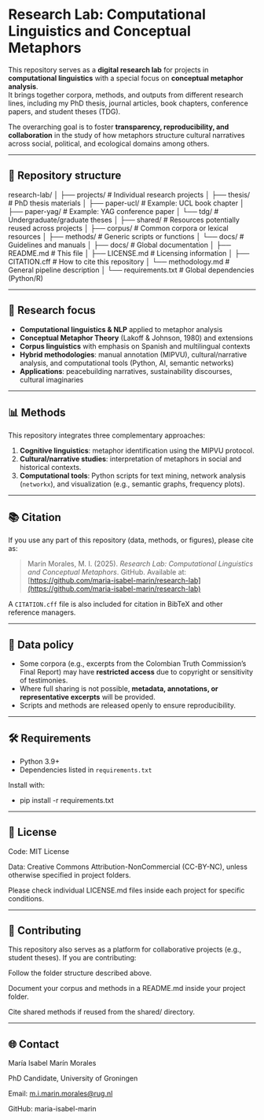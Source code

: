 # Research Lab: Computational Linguistics and Conceptual Metaphors  

This repository serves as a **digital research lab** for projects in **computational linguistics** with a special focus on **conceptual metaphor analysis**.  
It brings together corpora, methods, and outputs from different research lines, including my PhD thesis, journal articles, book chapters, conference papers, and student theses (TDG).  

The overarching goal is to foster **transparency, reproducibility, and collaboration** in the study of how metaphors structure cultural narratives across social, political, and ecological domains among others.  

---

## 📂 Repository structure  

research-lab/
│
├── projects/ # Individual research projects
│ ├── thesis/ # PhD thesis materials
│ ├── paper-ucl/ # Example: UCL book chapter
│ ├── paper-yag/ # Example: YAG conference paper
│ └── tdg/ # Undergraduate/graduate theses
│
├── shared/ # Resources potentially reused across projects
│ ├── corpus/ # Common corpora or lexical resources
│ ├── methods/ # Generic scripts or functions
│ └── docs/ # Guidelines and manuals
│
├── docs/ # Global documentation
│ ├── README.md # This file
│ ├── LICENSE.md # Licensing information
│ ├── CITATION.cff # How to cite this repository
│ └── methodology.md # General pipeline description
│
└── requirements.txt # Global dependencies (Python/R)


---

## 🔬 Research focus  

- **Computational linguistics & NLP** applied to metaphor analysis  
- **Conceptual Metaphor Theory** (Lakoff & Johnson, 1980) and extensions  
- **Corpus linguistics** with emphasis on Spanish and multilingual contexts  
- **Hybrid methodologies**: manual annotation (MIPVU), cultural/narrative analysis, and computational tools (Python, AI, semantic networks)  
- **Applications**: peacebuilding narratives, sustainability discourses, cultural imaginaries  

---

## 📊 Methods  

This repository integrates three complementary approaches:  
1. **Cognitive linguistics**: metaphor identification using the MIPVU protocol.  
2. **Cultural/narrative studies**: interpretation of metaphors in social and historical contexts.  
3. **Computational tools**: Python scripts for text mining, network analysis (`networkx`), and visualization (e.g., semantic graphs, frequency plots).  

---

## 📚 Citation  

If you use any part of this repository (data, methods, or figures), please cite as:  

> Marín Morales, M. I. (2025). *Research Lab: Computational Linguistics and Conceptual Metaphors*. GitHub. Available at: [https://github.com/maria-isabel-marin/research-lab](https://github.com/maria-isabel-marin/research-lab)  

A `CITATION.cff` file is also included for citation in BibTeX and other reference managers.  

---

## 📂 Data policy  

- Some corpora (e.g., excerpts from the Colombian Truth Commission’s Final Report) may have **restricted access** due to copyright or sensitivity of testimonies.  
- Where full sharing is not possible, **metadata, annotations, or representative excerpts** will be provided.  
- Scripts and methods are released openly to ensure reproducibility.  

---

## 🛠️ Requirements  

- Python 3.9+  
- Dependencies listed in `requirements.txt`  

Install with:  
- pip install -r requirements.txt

---

## 📖 License

Code: MIT License

Data: Creative Commons Attribution-NonCommercial (CC-BY-NC), unless otherwise specified in project folders.

Please check individual LICENSE.md files inside each project for specific conditions.

---

## 🤝 Contributing

This repository also serves as a platform for collaborative projects (e.g., student theses).
If you are contributing:

Follow the folder structure described above.

Document your corpus and methods in a README.md inside your project folder.

Cite shared methods if reused from the shared/ directory.

---

## 🌐 Contact

María Isabel Marín Morales

PhD Candidate, University of Groningen

Email: m.i.marin.morales@rug.nl

GitHub: maria-isabel-marin

